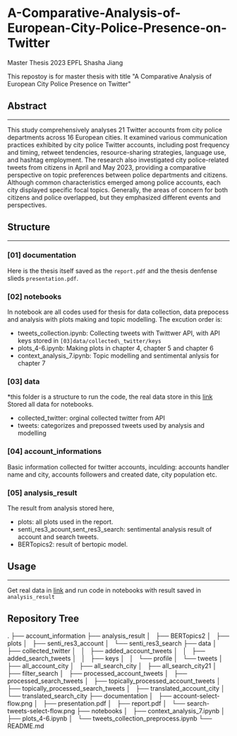 # A-Comparative-Analysis-of-European-City-Police-Presence-on-Twitter
Master Thesis 2023 EPFL
Shasha Jiang

This repostoy is for master thesis with title "A Comparative Analysis of European City Police Presence on Twitter"

## Abstract
---
This study comprehensively analyses 21 Twitter accounts from city police departments across 16 European cities. It examined various communication practices exhibited by city police Twitter accounts, including post frequency and timing, retweet tendencies, resource-sharing strategies, language use, and hashtag employment. The research also investigated city police-related tweets from citizens in April and May 2023, providing a comparative perspective on topic preferences between police departments and citizens. Although common characteristics emerged among police accounts, each city displayed specific focal topics. Generally, the areas of concern for both citizens and police overlapped, but they emphasized different events and perspectives. 

## Structure
---
### [01] documentation
Here is the thesis itself saved as the `report.pdf` and the thesis denfense slieds `presentation.pdf`. 

### [02] notebooks

In notebook are all codes used for thesis for data collection, data prepocess and analysis with plots making and topic modelling. The excution order is:

- tweets_collection.ipynb: Collecting tweets with Twittwer API, with API keys stored in `[03]data/collected\_twitter/keys`
- plots_4-6.ipynb: Making plots in chapter 4, chapter 5 and chapter 6
- context_analysis_7.ipynb: Topic modelling and sentimental anlysis for chapter 7

### [03] data

*this folder is a structure to run the code, the real data store in this [link](...)
Stored all data for notebooks.
 - collected_twitter:  orginal collected twitter from API
 - tweets: categorizes and prepossed tweets used by analysis and modelling 

### [04] account_informations

Basic information collected for twitter accounts, inculding:
accounts handler name and city, accounts followers and created date, city population etc.

### [05] analysis_result

The result from analysis stored here, 
- plots: all plots used in the report. 
- senti_res3_acount,sent_res3_search: sentimental analysis result of account and search tweets.
- BERTopics2: result of bertopic model.

## Usage
---
Get real data in [link](...) and run code in notebooks with result saved in `analysis_result`

## Repository Tree
.
├── account_information
├── analysis_result
│   ├── BERTopics2
│   ├── plots
│   ├── senti_res3_account
│   └── senti_res3_search
├── data
│   ├── collected_twitter
│   │   ├── added_account_tweets
│   │   ├── added_search_tweets
│   │   ├── keys
│   │   └── profile
│   └── tweets
│       ├── all_account_city
│       ├── all_search_city
│       ├── all_search_city21
│       ├── filter_search
│       ├── processed_account_tweets
│       ├── processed_search_tweets
│       ├── topically_processed_account_tweets
│       ├── topically_processed_search_tweets
│       ├── translated_account_city
│       └── translated_search_city
├── documentation
│   ├── account-select-flow.png
│   ├── presentation.pdf
│   ├── report.pdf
│   └── search-tweets-select-flow.png
├── notebooks
│   ├── context_analysis_7.ipynb
│   ├── plots_4-6.ipynb
│   └── tweets_collection_preprocess.ipynb
└── README.md
